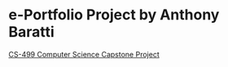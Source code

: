 # e-Portfolio Project by Anthony Baratti
[CS-499 Computer Science Capstone Project](https://github.com/AnthonyBaratti/AnthonyBaratti.github.io/blob/main/CS499README.md)
